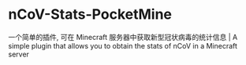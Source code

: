 # nCoV-Stats-PocketMine
一个简单的插件, 可在 Minecraft 服务器中获取新型冠状病毒的统计信息 | A simple plugin that allows you to obtain the stats of nCoV in a Minecraft server
